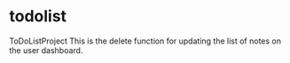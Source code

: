 # todolist
ToDoListProject
This is the delete function for updating the list of notes on the user dashboard.
